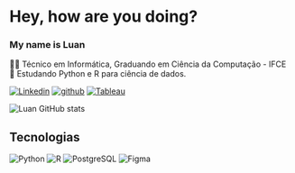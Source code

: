 # Hey, how are you doing?
### My name is Luan
👨‍🎓 Técnico em Informática, Graduando em Ciência da Computação - IFCE <br/>
🌵 Estudando Python e R para ciência de dados.

[![Linkedin](https://img.shields.io/badge/LinkedIn-0077B5?style=for-the-badge&logo=linkedin&logoColor=white)](https://www.linkedin.com/in/luan-fran%C3%A7a-9b8834187/) [![github](https://img.shields.io/badge/GitHub-100000?style=for-the-badge&logo=github&logoColor=white)](https://github.com/Luanffca) [![Tableau](https://img.shields.io/badge/Tableau-E97627?style=for-the-badge&logo=Tableau&logoColor=white)](https://public.tableau.com/app/profile/luan.fernandes.de.fran.a)

![Luan GitHub stats](https://github-readme-stats.vercel.app/api?username=Luanffca&show_icons=true&theme=radical)

## Tecnologias
<div style="display: inline_block">
  <img aling="center" alt="Python" src="https://img.shields.io/badge/Python-3776AB?style=for-the-badge&logo=python&logoColor=white"/>
  <img aling="center" alt="R" src="https://img.shields.io/badge/R-276DC3?style=for-the-badge&logo=r&logoColor=white"/>
  <img aling="center" alt="PostgreSQL" src="https://img.shields.io/badge/PostgreSQL-316192?style=for-the-badge&logo=postgresql&logoColor=white"/>
  <img aling="center" alt="Figma" src="https://img.shields.io/badge/Figma-F24E1E?style=for-the-badge&logo=figma&logoColor=white"/>
</div>
